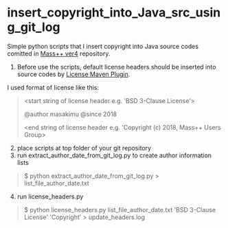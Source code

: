 # insert_copyright_into_Java_src_using_git_log

Simple python scripts that I insert copyright into Java source codes comitted in [Mass++ ver4](https://github.com/masspp/mspp4) repository. 

1. Before use the scripts, default license headers should be inserted into source codes by [License Maven Plugin](http://code.mycila.com/license-maven-plugin/).

I used format of license like this:
> <start string of license header e.g. 'BSD 3-Clause License'>
>  
> @author masakimu
> @since 2018
>  
>  <end string of license header  e.g. 'Copyright (c) 2018, Mass++ Users Group>
  
2. place scripts at top folder of your git repository
3. run extract_author_date_from_git_log.py to create author information lists
>   $ python extract_author_date_from_git_log.py > list_file_author_date.txt
4. run license_headers.py
>   $ python license_headers.py list_file_author_date.txt 'BSD 3-Clause License' 'Copyright' > update_headers.log
  
  
